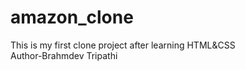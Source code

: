 # amazon_clone
This is my first clone project after learning HTML&amp;CSS <br>
Author-Brahmdev Tripathi
